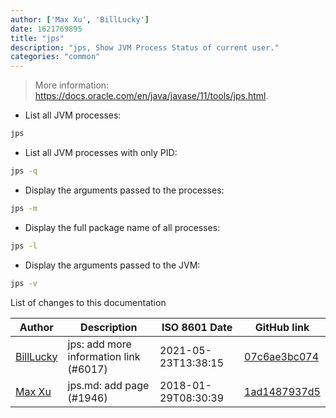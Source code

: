 ```yaml
---
author: ['Max Xu', 'BillLucky']
date: 1621769895
title: "jps"
description: "jps, Show JVM Process Status of current user."
categories: "common"
---
```

> More information: <https://docs.oracle.com/en/java/javase/11/tools/jps.html>.

- List all JVM processes:

```bash
jps
```

- List all JVM processes with only PID:

```bash
jps -q
```

- Display the arguments passed to the processes:

```bash
jps -m
```

- Display the full package name of all processes:

```bash
jps -l
```

- Display the arguments passed to the JVM:

```bash
jps -v
```
List of changes to this documentation


Author | Description | ISO 8601 Date | GitHub link
------|-----|-----|-----
[BillLucky](mailto:bill.libiao@gmail.com) | jps: add more information link (#6017) | 2021-05-23T13:38:15 | [07c6ae3bc074](https://github.com/tldr-pages/tldr/commit/07c6ae3bc074a787a44c57f86dd63e8d35ce454d)
[Max Xu](mailto:xuhuan@live.cn) | jps.md: add page (#1946) | 2018-01-29T08:30:39 | [1ad1487937d5](https://github.com/tldr-pages/tldr/commit/1ad1487937d52be8182f36e4340d3c0adae4d793)


